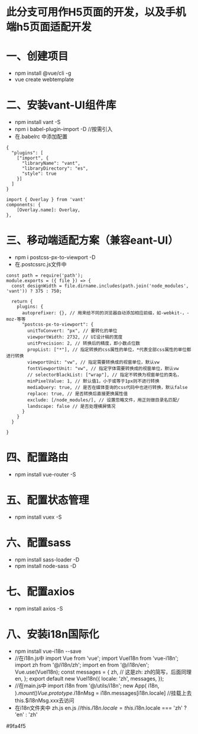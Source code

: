 # 此分支可用作H5页面的开发，以及手机端h5页面适配开发

# 一、创建项目
* npm install @vue/cli -g
* vue create webtemplate

# 二、安装vant-UI组件库
* npm install vant -S  
* npm i babel-plugin-import -D  //按需引入
* 在.babelrc 中添加配置
```
{
  "plugins": [
    ["import", {
      "libraryName": "vant",
      "libraryDirectory": "es",
      "style": true
    }]
  ]
}
```
```
import { Overlay } from 'vant'
components: {
    [Overlay.name]: Overlay,
},
```

# 三、移动端适配方案（兼容eant-UI）
* npm i postcss-px-to-viewport -D
* 在.postcssrc.js文件中
```
const path = require('path');
module.exports = ({ file }) => {
  const designWidth = file.dirname.includes(path.join('node_modules', 'vant')) ? 375 : 750;

  return {
    plugins: {
      autoprefixer: {}, // 用来给不同的浏览器自动添加相应前缀，如-webkit-，-moz-等等
      "postcss-px-to-viewport": {
        unitToConvert: "px", // 要转化的单位
        viewportWidth: 2732, // UI设计稿的宽度
        unitPrecision: 2, // 转换后的精度，即小数点位数
        propList: ["*"], // 指定转换的css属性的单位，*代表全部css属性的单位都进行转换
        viewportUnit: "vw", // 指定需要转换成的视窗单位，默认vw
        fontViewportUnit: "vw", // 指定字体需要转换成的视窗单位，默认vw
        // selectorBlackList: ["wrap"], // 指定不转换为视窗单位的类名，
        minPixelValue: 1, // 默认值1，小于或等于1px则不进行转换
        mediaQuery: true, // 是否在媒体查询的css代码中也进行转换，默认false
        replace: true, // 是否转换后直接更换属性值
        exclude: [/node_modules/], // 设置忽略文件，用正则做目录名匹配/
        landscape: false // 是否处理横屏情况
      }
    }
  }

}
```
# 四、配置路由
* npm install vue-router -S  

# 五、配置状态管理
* npm install vuex -S  

# 六、配置sass
* npm install sass-loader -D    
* npm install node-sass -D

# 七、配置axios
* npm install axios -S

# 八、安装i18n国际化
+ npm install vue-i18n --save
+ //在i18n.js中
import Vue from 'vue';
import VueI18n from 'vue-i18n';
import zh from '@/i18n/zh';
import en from '@/i18n/en';
Vue.use(VueI18n);
const messages = {
	zh, // 这是zh: zh的简写，后面同理
	en,
};
export default new VueI18n({
	locale: 'zh',
	messages,
});
+ //在main.js中
import i18n from '@/utils/i18n';
new App(
	i18n,
).$mount()
Vue.prototype.$i18nMsg = i18n.messages[i18n.locale] //挂载上去this.$i18nMsg.xxx去访问
+ 在i18n文件夹中
zh.js
en.js
//this.$i18n.locale = this.$i18n.locale === 'zh' ? 'en' : 'zh'


#9fa4f5
